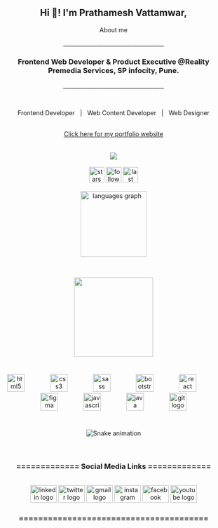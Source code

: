 <h2 align="center">Hi 👋! I'm Prathamesh Vattamwar, <br><span style="font-size:14px;"></span></h2>
<p align="center">About me</p>
<p align="center">____________________________________</p>
<h3 align="center">Frontend Web Developer & Product Executive @Reality Premedia Services, SP infocity, Pune.</h3>
<p align="center">____________________________________</p>
<br> 
<div align="center">
<p> Frontend Developer &nbsp;  | &nbsp;  Web Content Developer &nbsp; | &nbsp; Web Designer</p>
</div>
<br clear="both">
<div align="center">
  <a href="https://prathameshvattamwar.github.io/portfolio" target="_blank" class="button big" >Click here for my portfolio website</a>
</div>
<br><br>
<!-- Total profile views -->
<div align="center">
  <a href="https://u8views.com/github/prathameshvattamwar"><img src="https://u8views.com/api/v1/github/profiles/35573364/views/day-week-month-total-count.svg"></a>
</div>
<br clear="both">


<div align="center">
  <img src="https://img.shields.io/github/stars/prathameshvattamwar?label=Total%20Stars&style=for-the-badge" height="35" alt="stars"  />
  <img src="https://img.shields.io/github/followers/prathameshvattamwar?label=Followers&style=for-the-badge" height="35" alt="followers"  />
  <img src="https://img.shields.io/github/last-commit/prathameshvattamwar/prathameshvattamwar?label=Last%20Commit&style=for-the-badge" height="35" alt="last commit"/>
</div>


<br clear="both">
<div align="center" >
  <img src="https://github-readme-stats.vercel.app/api/top-langs?username=prathameshvattamwar&locale=en&hide_title=true&layout=compact&card_width=320&langs_count=3&theme=dracula&hide_border=true" height="150" alt="languages graph"  />
</div>

<br clear="both">
<div align="center">
<img height="180" style="margin-top:30px; " src="https://media.tenor.com/rePDfDWO3XoAAAAd/hacking.gif"  />
</div>
<br clear="both">

<div align="center">
</div>

###

<div align="center">
  <img src="https://cdn.jsdelivr.net/gh/devicons/devicon/icons/html5/html5-original.svg" height="40" alt="html5 logo"  />
  <img width="50" />
  <img src="https://cdn.jsdelivr.net/gh/devicons/devicon/icons/css3/css3-original.svg" height="40" alt="css3 logo"  />
  <img width="50" />
  <img src="https://cdn.jsdelivr.net/gh/devicons/devicon/icons/sass/sass-original.svg" height="40" alt="sass logo"  />
  <img width="50" />
  <img src="https://cdn.jsdelivr.net/gh/devicons/devicon/icons/bootstrap/bootstrap-original.svg" height="40" alt="bootstrap logo"  />
  <img width="50" />
  <img src="https://cdn.jsdelivr.net/gh/devicons/devicon/icons/react/react-original.svg" height="40" alt="react logo"  />
  <img width="50" />
  <img src="https://cdn.jsdelivr.net/gh/devicons/devicon/icons/figma/figma-original.svg" height="40" alt="figma logo"  />
  <img width="50" />
  <img src="https://cdn.jsdelivr.net/gh/devicons/devicon/icons/javascript/javascript-original.svg" height="40" alt="javascript logo"  />
  <img width="50" />
  <img src="https://cdn.jsdelivr.net/gh/devicons/devicon/icons/java/java-original.svg" height="40" alt="java logo"  />
  <img width="50" />
  <img src="https://cdn.jsdelivr.net/gh/devicons/devicon/icons/git/git-original.svg" height="40" alt="git logo"  />
</div>

###



<br clear="both">
<div align="center">
  <img src="https://raw.githubusercontent.com/Sutil/Sutil/2b2fad3bf54522bb30c8c170591fc68ff51b69e6/github-contribution-grid-snake2.svg" alt="Snake animation" />
</div>

<br clear="both">
<br>
<h3 align="center">============= Social Media Links =============</h3>
<br>
<div align="center">
  <a href="https://www.linkedin.com/in/prathamesh-vattamwar-483529227/"><img src="https://raw.githubusercontent.com/maurodesouza/profile-readme-generator/master/src/assets/icons/social/linkedin/default.svg" width="60" height="40" alt="linkedin logo"  /></a>
  <a href="https://twitter.com/prathameshv24"><img src="https://raw.githubusercontent.com/maurodesouza/profile-readme-generator/master/src/assets/icons/social/twitter/default.svg" width="60" height="40" alt="twitter logo"  /></a>
  <a href="mailto:prathamesh.vattamwar24@gmail.com"><img src="https://raw.githubusercontent.com/maurodesouza/profile-readme-generator/master/src/assets/icons/social/gmail/default.svg" width="60" height="40" alt="gmail logo"  /></a>
  <a href="https://www.instagram.com/prathameshpv24/"><img src="https://raw.githubusercontent.com/maurodesouza/profile-readme-generator/master/src/assets/icons/social/instagram/default.svg" width="60" height="40" alt="instagram logo"  /></a>
  <a href="https://www.facebook.com/prathamesh.vattamwar.7/"><img src="https://raw.githubusercontent.com/maurodesouza/profile-readme-generator/master/src/assets/icons/social/facebook/default.svg" width="60" height="40" alt="facebook logo"  /></a>
  <a href="https://www.youtube.com/@WebDeveloperInsights"><img src="https://raw.githubusercontent.com/maurodesouza/profile-readme-generator/master/src/assets/icons/social/youtube/default.svg" width="60" height="40" alt="youtube logo"  /></a>
</div>
<!-- <br> -->
<h3 align="center">=======================================</h3>
